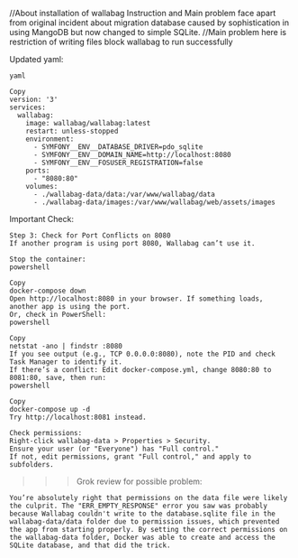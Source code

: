//About installation of wallabag Instruction and Main problem face apart from original incident about migration database caused by sophistication in using MangoDB but now changed to simple SQLite.
//Main problem here is restriction of writing files block wallabag to run successfully

Updated yaml:
```
yaml

Copy
version: '3'
services:
  wallabag:
    image: wallabag/wallabag:latest
    restart: unless-stopped
    environment:
      - SYMFONY__ENV__DATABASE_DRIVER=pdo_sqlite
      - SYMFONY__ENV__DOMAIN_NAME=http://localhost:8080
      - SYMFONY__ENV__FOSUSER_REGISTRATION=false
    ports:
      - "8080:80"
    volumes:
      - ./wallabag-data/data:/var/www/wallabag/data
      - ./wallabag-data/images:/var/www/wallabag/web/assets/images
```



Important Check:

```
Step 3: Check for Port Conflicts on 8080
If another program is using port 8080, Wallabag can’t use it.

Stop the container:
powershell

Copy
docker-compose down
Open http://localhost:8080 in your browser. If something loads, another app is using the port.
Or, check in PowerShell:
powershell

Copy
netstat -ano | findstr :8080
If you see output (e.g., TCP 0.0.0.0:8080), note the PID and check Task Manager to identify it.
If there’s a conflict: Edit docker-compose.yml, change 8080:80 to 8081:80, save, then run:
powershell

Copy
docker-compose up -d
Try http://localhost:8081 instead.
```


```
Check permissions:
Right-click wallabag-data > Properties > Security.
Ensure your user (or "Everyone") has "Full control."
If not, edit permissions, grant "Full control," and apply to subfolders.
```

>>>Grok review for possible problem:
```
You’re absolutely right that permissions on the data file were likely the culprit. The "ERR_EMPTY_RESPONSE" error you saw was probably because Wallabag couldn't write to the database.sqlite file in the wallabag-data/data folder due to permission issues, which prevented the app from starting properly. By setting the correct permissions on the wallabag-data folder, Docker was able to create and access the SQLite database, and that did the trick.
```
